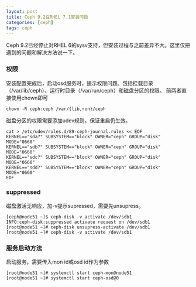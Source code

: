 ```yaml
---
layout: post
title: Ceph 9.2在RHEL 7.1安装问题
categories: [ceph]
tags: ceph
---
```


Ceph 9.2已经停止对RHEL 6的sysv支持，但安装过程与之前差异不大。这里仅把遇到的问题和解决方法说一下。

### 权限

安装配置完成后，启动osd服务时，提示权限问题。包括挂载目录（/var/lib/ceph）、运行时目录（/var/run/ceph）和磁盘分区的权限。
前两者直接使用chown即可

```
chown -R ceph:ceph /var/{lib,run}/ceph
```

磁盘分区的权限需要添加udev规则，保证重启仍生效。

```
cat > /etc/udev/rules.d/89-ceph-journal.rules << EOF
KERNEL=="sda?" SUBSYSTEM=="block" OWNER="ceph" GROUP="disk" MODE="0660"
KERNEL=="sdb?" SUBSYSTEM=="block" OWNER="ceph" GROUP="disk" MODE="0660"
KERNEL=="sdc?" SUBSYSTEM=="block" OWNER="ceph" GROUP="disk" MODE="0660"
KERNEL=="sdd?" SUBSYSTEM=="block" OWNER="ceph" GROUP="disk" MODE="0660"
EOF  
```

### suppressed

磁盘激活无响应，加-v提示supressed，需要先unsupress。

```
[ceph@node51 ~]$ ceph-disk -v activate /dev/sdb1
INFO:ceph-disk:suppressed activate request on /dev/sdb1
[root@node51 ~]# ceph-disk unsupress-activate /dev/sdb1
[root@node51 ~]# ceph-disk -v activate /dev/sdb1
```

### 服务启动方法

启动服务，需要传入mon id或osd id作为参数

```
[root@node51 ~]# systemctl start ceph-mon@node51
[root@node51 ~]# systemctl start ceph-osd@0
```

